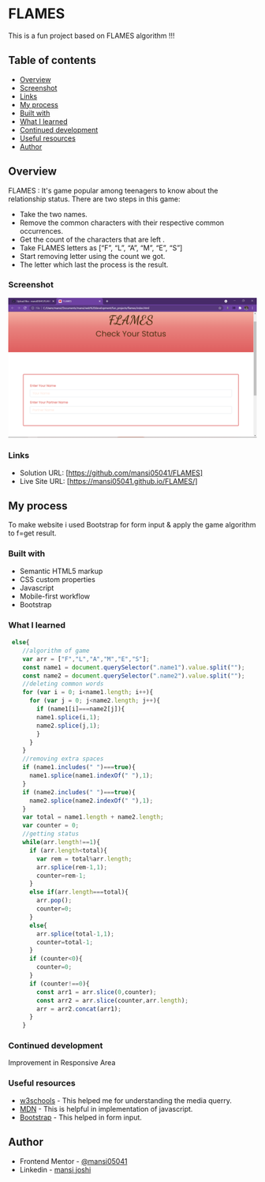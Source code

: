 # FLAMES
This is a fun project based on FLAMES algorithm !!! 

## Table of contents

- [Overview](#overview)
- [Screenshot](#screenshot)
- [Links](#links)
- [My process](#my-process)
- [Built with](#built-with)
- [What I learned](#what-i-learned)
- [Continued development](#continued-development)
- [Useful resources](#useful-resources)
- [Author](#author)

## Overview
FLAMES : It's game popular among teenagers to know about the relationship status.
There are two steps in this game:

- Take the two names.
- Remove the common characters with their respective common occurrences.
- Get the count of the characters that are left .
- Take FLAMES letters as [“F”, “L”, “A”, “M”, “E”, “S”]
- Start removing letter using the count we got.
- The letter which last the process is the result.


### Screenshot

![](./Flames_ss.png)

### Links

- Solution URL: [https://github.com/mansi05041/FLAMES]
- Live Site URL: [https://mansi05041.github.io/FLAMES/]

## My process

To make website i used Bootstrap for form input & apply the game algorithm to f=get result.

### Built with

- Semantic HTML5 markup
- CSS custom properties
- Javascript
- Mobile-first workflow
- Bootstrap

### What I learned

```js
 else{
    //algorithm of game
    var arr = ["F","L","A","M","E","S"];
    const name1 = document.querySelector(".name1").value.split("");
    const name2 = document.querySelector(".name2").value.split("");
    //deleting common words
    for (var i = 0; i<name1.length; i++){
      for (var j = 0; j<name2.length; j++){
        if (name1[i]===name2[j]){
        name1.splice(i,1);
        name2.splice(j,1);
        }
      }
    }
    //removing extra spaces
    if (name1.includes(" ")===true){
      name1.splice(name1.indexOf(" "),1);
    }
    if (name2.includes(" ")===true){
      name2.splice(name2.indexOf(" "),1);
    }
    var total = name1.length + name2.length;
    var counter = 0;
    //getting status
    while(arr.length!==1){
      if (arr.length<total){
        var rem = total%arr.length;
        arr.splice(rem-1,1);
        counter=rem-1;
      }
      else if(arr.length===total){
        arr.pop();
        counter=0;
      }
      else{
        arr.splice(total-1,1);
        counter=total-1;
      }
      if (counter<0){
        counter=0;
      }
      if (counter!==0){
        const arr1 = arr.slice(0,counter);
        const arr2 = arr.slice(counter,arr.length);
        arr = arr2.concat(arr1);
      }
    }
```

### Continued development

Improvement in Responsive Area

### Useful resources

- [w3schools](https://www.w3schools.com/css/css_rwd_mediaqueries.asp) - This helped me for understanding the media querry.
- [MDN](https://developer.mozilla.org/en-US/) - This is helpful in implementation of javascript.
- [Bootstrap](https://getbootstrap.com/) - This helped in form input.

## Author

- Frontend Mentor - [@mansi05041](https://www.frontendmentor.io/profile/mansi05041)
- Linkedin - [mansi joshi](https://www.linkedin.com/in/mansi-joshi-663aa81a0/)
